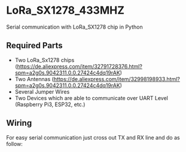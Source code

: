 # LoRa_SX1278_433MHZ
Serial communication with LoRa_SX1278 chip in Python

## Required Parts

* Two LoRa_Sx1278 chips (https://de.aliexpress.com/item/32791728376.html?spm=a2g0s.9042311.0.0.27424c4dq19rAK) 
* Two Antennas (https://de.aliexpress.com/item/32998198933.html?spm=a2g0s.9042311.0.0.27424c4dq19rAK)
* Several Jumper Wires
* Two Devices which are able to communicate over UART Level (Raspberry Pi3, ESP32, etc.)

## Wiring

For easy serial communication just cross out TX and RX line and do as follow:






